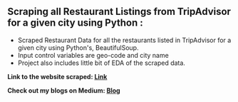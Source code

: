 ## Scraping all Restaurant Listings from TripAdvisor for a given city using Python :

* Scraped Restaurant Data for all the restaurants listed in TripAdvisor for a given city using Python's, BeautifulSoup.
* Input control variables are geo-code and city name
* Project also includes little bit of EDA of the scraped data.

**Link to the website scraped: [Link](https://www.tripadvisor.in/Restaurants-g187323-Berlin.html)**

**Check out my blogs on Medium: [Blog](https://medium.com/@anshika.nigam)**







